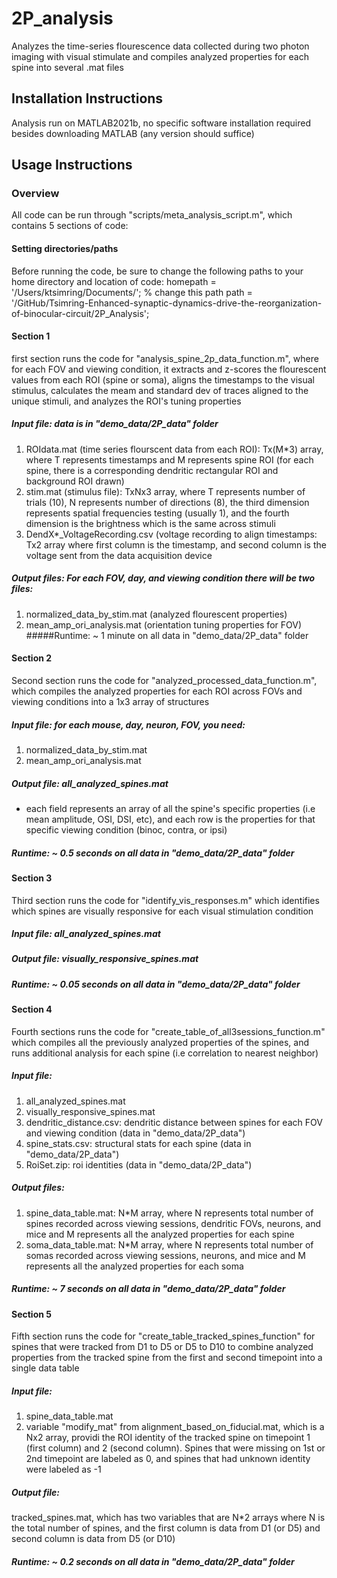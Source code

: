 # 2P_analysis

Analyzes the time-series flourescence data collected during two photon imaging with visual stimulate and compiles analyzed properties for each spine into several .mat files
## Installation Instructions
Analysis run on MATLAB2021b, no specific software installation required besides downloading MATLAB (any version should suffice)
## Usage Instructions

### Overview
All code can be run through "scripts/meta_analysis_script.m", which contains 5 sections of code:

#### Setting directories/paths
Before running the code, be sure to change the following paths to your home directory and location of code: 
     homepath = '/Users/ktsimring/Documents/'; % change this path
     path = '/GitHub/Tsimring-Enhanced-synaptic-dynamics-drive-the-reorganization-of-binocular-circuit/2P_Analysis';


#### Section 1
 first section runs the code for "analysis_spine_2p_data_function.m", where for each FOV and viewing condition, it extracts and z-scores the flourescent values from each ROI (spine or soma), aligns the timestamps to the visual stimulus, calculates the meam and standard dev of traces aligned to the unique stimuli, and analyzes the ROI's tuning properties
##### Input file: data is in "demo_data/2P_data" folder 
1. ROIdata.mat (time series flourscent data from each ROI): Tx(M*3) array, where T represents timestamps and M represents spine ROI (for each spine, there is a corresponding dendritic rectangular ROI and background ROI drawn)
2. stim.mat (stimulus file): TxNx3 array, where T represents number of trials (10), N represents number of directions (8), the third dimension represents spatial frequencies testing (usually 1), and the fourth dimension is the brightness which is the same across stimuli
3. DendX*_VoltageRecording.csv (voltage recording to align timestamps: Tx2 array where first column is the timestamp, and second column is the voltage sent from the data acquisition device 
##### Output files: For each FOV, day, and viewing condition there will be two files: 
1. normalized_data_by_stim.mat (analyzed flourescent properties) 
2. mean_amp_ori_analysis.mat (orientation tuning properties for FOV)
#####Runtime: ~ 1 minute on all data in "demo_data/2P_data" folder

#### Section 2
Second section runs the code for "analyzed_processed_data_function.m", which compiles the analyzed properties for each ROI across FOVs and viewing conditions into a 1x3 array of structures
##### Input file: for each mouse, day, neuron, FOV, you need:
1. normalized_data_by_stim.mat
2. mean_amp_ori_analysis.mat
##### Output file: all_analyzed_spines.mat
- each field represents an array of all the spine's specific properties (i.e mean amplitude, OSI, DSI, etc), and each row is the properties for that specific viewing condition (binoc, contra, or ipsi)
##### Runtime: ~ 0.5 seconds on all data in "demo_data/2P_data" folder

#### Section 3
Third section runs the code for "identify_vis_responses.m" which identifies which spines are visually responsive for each visual stimulation condition
##### Input file: all_analyzed_spines.mat
##### Output file: visually_responsive_spines.mat
##### Runtime: ~ 0.05 seconds on all data in "demo_data/2P_data" folder

#### Section 4
Fourth sections runs the code for "create_table_of_all3sessions_function.m" which compiles all the previously analyzed properties of the spines, and runs additional analysis for each spine (i.e correlation to nearest neighbor)
##### Input file: 
1. all_analyzed_spines.mat
2. visually_responsive_spines.mat
3. dendritic_distance.csv: dendritic distance between spines for each FOV and viewing condition (data in "demo_data/2P_data")
4. spine_stats.csv: structural stats for each spine  (data in "demo_data/2P_data")
5. RoiSet.zip: roi identities (data in "demo_data/2P_data")
##### Output files:
1. spine_data_table.mat: N*M array, where N represents total number of spines recorded across viewing sessions, dendritic FOVs, neurons, and mice and M represents all the analyzed properties for each spine
2. soma_data_table.mat: N*M array, where N represents total number of somas recorded across viewing sessions, neurons, and mice and M represents all the analyzed properties for each soma
##### Runtime: ~ 7 seconds on all data in "demo_data/2P_data" folder

#### Section 5
 Fifth section runs the code for "create_table_tracked_spines_function" for spines that were tracked from D1 to D5 or D5 to D10 to combine analyzed properties from the tracked spine from the first and second timepoint into a single data table
##### Input file: 
1. spine_data_table.mat
2. variable "modify_mat" from alignment_based_on_fiducial.mat, which is a Nx2 array, providi the ROI identity of the tracked spine on timepoint 1 (first column) and 2 (second column). Spines that were missing on 1st or 2nd timepoint are labeled as 0, and spines that had unknown identity were labeled as -1
##### Output file: 
tracked_spines.mat, which has two variables that are N*2 arrays where N is the total number of spines, and the first column is data from D1 (or D5) and second column is data from D5 (or D10)
##### Runtime: ~ 0.2 seconds on all data in "demo_data/2P_data" folder
      
        
       
  
